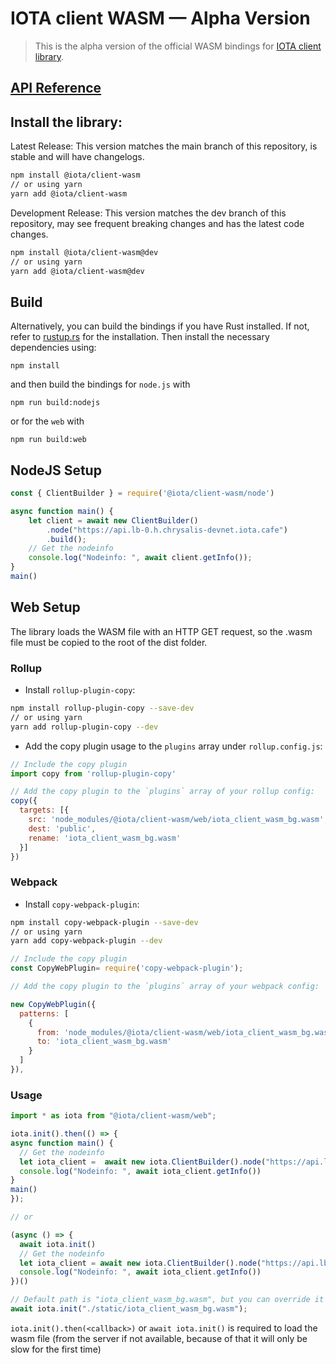 # IOTA client WASM — Alpha Version

> This is the alpha version of the official WASM bindings for [IOTA client library](https://github.com/iotaledger/iota.rs).

## [API Reference](docs/api-reference.md)

## Install the library:

Latest Release: This version matches the main branch of this repository, is stable and will have changelogs.
```bash
npm install @iota/client-wasm
// or using yarn
yarn add @iota/client-wasm
```

Development Release: This version matches the dev branch of this repository, may see frequent breaking changes and has the latest code changes.
```bash
npm install @iota/client-wasm@dev
// or using yarn
yarn add @iota/client-wasm@dev
```

## Build

Alternatively, you can build the bindings if you have Rust installed. If not, refer to [rustup.rs](https://rustup.rs) for the installation. Then install the necessary dependencies using:

```npm install```

and then build the bindings for `node.js` with

```npm run build:nodejs```

or for the `web` with

```npm run build:web```

## NodeJS Setup

```js
const { ClientBuilder } = require('@iota/client-wasm/node')

async function main() {
    let client = await new ClientBuilder()
        .node("https://api.lb-0.h.chrysalis-devnet.iota.cafe")
        .build();
    // Get the nodeinfo
    console.log("Nodeinfo: ", await client.getInfo());
}
main()
```

## Web Setup

The library loads the WASM file with an HTTP GET request, so the .wasm file must be copied to the root of the dist folder.

### Rollup

- Install `rollup-plugin-copy`:

```bash
npm install rollup-plugin-copy --save-dev
// or using yarn
yarn add rollup-plugin-copy --dev
```

- Add the copy plugin usage to the `plugins` array under `rollup.config.js`:

```js
// Include the copy plugin
import copy from 'rollup-plugin-copy'

// Add the copy plugin to the `plugins` array of your rollup config:
copy({
  targets: [{
    src: 'node_modules/@iota/client-wasm/web/iota_client_wasm_bg.wasm',
    dest: 'public',
    rename: 'iota_client_wasm_bg.wasm'
  }]
})
```

### Webpack

- Install `copy-webpack-plugin`:

```bash
npm install copy-webpack-plugin --save-dev
// or using yarn
yarn add copy-webpack-plugin --dev
```

```js
// Include the copy plugin
const CopyWebPlugin= require('copy-webpack-plugin');

// Add the copy plugin to the `plugins` array of your webpack config:

new CopyWebPlugin({
  patterns: [
    {
      from: 'node_modules/@iota/client-wasm/web/iota_client_wasm_bg.wasm',
      to: 'iota_client_wasm_bg.wasm'
    }
  ]
}),
```

### Usage

```js
import * as iota from "@iota/client-wasm/web";

iota.init().then(() => {
async function main() {
  // Get the nodeinfo
  let iota_client =  await new iota.ClientBuilder().node("https://api.lb-0.h.chrysalis-devnet.iota.cafe/").build();
  console.log("Nodeinfo: ", await iota_client.getInfo())
}
main()
});

// or

(async () => {
  await iota.init()
  // Get the nodeinfo
  let iota_client = await new iota.ClientBuilder().node("https://api.lb-0.h.chrysalis-devnet.iota.cafe/").build();
  console.log("Nodeinfo: ", await iota_client.getInfo())
})()

// Default path is "iota_client_wasm_bg.wasm", but you can override it like this
await iota.init("./static/iota_client_wasm_bg.wasm");
```

`iota.init().then(<callback>)` or `await iota.init()` is required to load the wasm file (from the server if not available, because of that it will only be slow for the first time)
